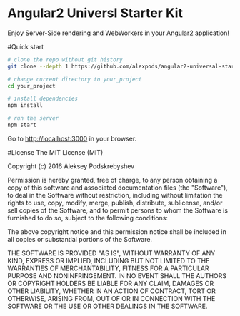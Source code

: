 # Angular2 Universl Starter Kit
Enjoy Server-Side rendering and WebWorkers in your Angular2 application!

#Quick start
```bash
# clone the repo without git history
git clone --depth 1 https://github.com/alexpods/angular2-universal-starter.git your_poject

# change current directory to your_project
cd your_project

# install dependencies
npm install

# run the server
npm start
```
Go to [http://localhost:3000](http://localhost:3000 ) in your browser.

#License
The MIT License (MIT)

Copyright (c) 2016 Aleksey Podskrebyshev

Permission is hereby granted, free of charge, to any person obtaining a copy
of this software and associated documentation files (the "Software"), to deal
in the Software without restriction, including without limitation the rights
to use, copy, modify, merge, publish, distribute, sublicense, and/or sell
copies of the Software, and to permit persons to whom the Software is
furnished to do so, subject to the following conditions:

The above copyright notice and this permission notice shall be included in all
copies or substantial portions of the Software.

THE SOFTWARE IS PROVIDED "AS IS", WITHOUT WARRANTY OF ANY KIND, EXPRESS OR
IMPLIED, INCLUDING BUT NOT LIMITED TO THE WARRANTIES OF MERCHANTABILITY,
FITNESS FOR A PARTICULAR PURPOSE AND NONINFRINGEMENT. IN NO EVENT SHALL THE
AUTHORS OR COPYRIGHT HOLDERS BE LIABLE FOR ANY CLAIM, DAMAGES OR OTHER
LIABILITY, WHETHER IN AN ACTION OF CONTRACT, TORT OR OTHERWISE, ARISING FROM,
OUT OF OR IN CONNECTION WITH THE SOFTWARE OR THE USE OR OTHER DEALINGS IN THE
SOFTWARE.

